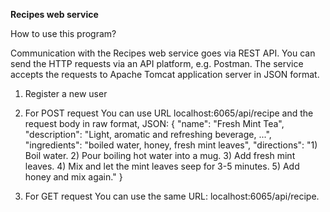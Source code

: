 <b>Recipes web service</b>

How to use this program?

Communication with the Recipes web service goes via REST API. You can send the HTTP requests via an API platform, e.g. Postman. The service accepts the requests to Apache Tomcat application server in JSON format.

1. Register a new user



2. For POST request You can use URL localhost:6065/api/recipe and the request body in raw format, JSON:
{
   "name": "Fresh Mint Tea",
   "description": "Light, aromatic and refreshing beverage, ...",
   "ingredients": "boiled water, honey, fresh mint leaves",
   "directions": "1) Boil water. 2) Pour boiling hot water into a mug. 3) Add fresh mint leaves. 4) Mix and let the mint leaves seep for 3-5 minutes. 5) Add honey and mix again."
}

3. For GET request You can use the same URL: localhost:6065/api/recipe.

